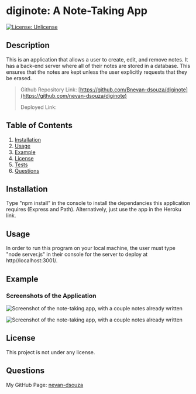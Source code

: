 # diginote: A Note-Taking App

[![License: Unlicense](https://img.shields.io/badge/license-Unlicense-blue.svg)](http://unlicense.org/)

## Description

This is an application that allows a user to create, edit, and remove notes. It has a back-end server where all of their notes are stored in a database. This ensures that the notes are kept unless the user explicitly requests that they be erased. 

> Github Repository Link: [https://github.com/Bnevan-dsouza/diginote](https://github.com/nevan-dsouza/diginote)
>
> Deployed Link: 


## Table of Contents

1. [Installation](#installation)
2. [Usage](#usage)
3. [Example](#example)
3. [License](#license)
4. [Tests](#tests)
5. [Questions](#questions)

## Installation

Type "npm install" in the console to install the dependancies this application requires (Express and Path). Alternatively, just use the app in the Heroku link.

## Usage

In order to run this program on your local machine, the user must type "node server.js" in their console for the server to deploy at http//localhost:3001/. 

## Example

### Screenshots of the Application

![Screenshot of the note-taking app, with a couple notes already written](./images/note-it-01.png)

![Screenshot of the note-taking app, with a couple notes already written](./images/note-it-02.png)

## License

This project is not under any license.

## Questions

My GitHub Page: [nevan-dsouza](https://github.com/nevan-dsouza)